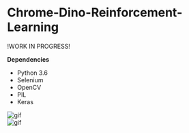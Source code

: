 # Chrome-Dino-Reinforcement-Learning

!WORK IN PROGRESS!

<strong>Dependencies</strong>
- Python 3.6
- Selenium 
- OpenCV
- PIL
- Keras

![gif](https://raw.githubusercontent.com/ravi72munde/Chrome-Dino-Reinforcement-Learning/master/img_data/dino.gif)
<br/>
![gif](https://raw.githubusercontent.com/ravi72munde/Chrome-Dino-Reinforcement-Learning/master/img_data/conv_input.png)
